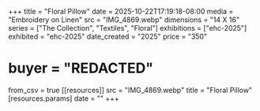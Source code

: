 +++
title = "Floral Pillow"
date = 2025-10-22T17:19:18-08:00
media = "Embroidery on Linen"
src = "IMG_4869.webp"
dimensions = "14 X 16"
series = ["The Collection", "Textiles", "Floral"]
exhibitions = ["ehc-2025"]
exhibited = "ehc-2025"
date_created = "2025"
price = "350"
# buyer = "REDACTED"
from_csv = true
[[resources]]
  src = "IMG_4869.webp"
  title = "Floral Pillow"
  [resources.params]
  date = ""
+++